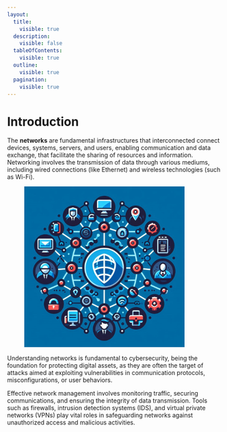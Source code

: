 ```yaml
---
layout:
  title:
    visible: true
  description:
    visible: false
  tableOfContents:
    visible: true
  outline:
    visible: true
  pagination:
    visible: true
---
```


# Introduction

The **networks** are fundamental infrastructures that interconnected connect devices, systems, servers, and users, enabling communication and data exchange, that facilitate the sharing of resources and information. Networking involves the transmission of data through various mediums, including wired connections (like Ethernet) and wireless technologies (such as Wi-Fi).

<figure><img src="../.gitbook/assets/image (25).png" alt="" width="375"><figcaption></figcaption></figure>

Understanding networks is fundamental to cybersecurity, being the foundation for protecting digital assets, as they are often the target of attacks aimed at exploiting vulnerabilities in communication protocols, misconfigurations, or user behaviors.

Effective network management involves monitoring traffic, securing communications, and ensuring the integrity of data transmission. Tools such as firewalls, intrusion detection systems (IDS), and virtual private networks (VPNs) play vital roles in safeguarding networks against unauthorized access and malicious activities.
